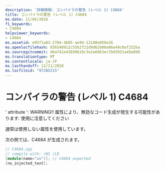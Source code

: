 ```yaml
---
description: '詳細情報: コンパイラの警告 (レベル 1) C4684'
title: コンパイラの警告 (レベル 1) C4684
ms.date: 11/04/2016
f1_keywords:
- C4684
helpviewer_keywords:
- C4684
ms.assetid: e95f1a83-2784-4b05-ae94-12148e056e26
ms.openlocfilehash: 036548912c55b2f21d9d62b00a06e49c0af252ba
ms.sourcegitcommit: d6af41e42699628c3e2e6063ec7b03931a49a098
ms.translationtype: MT
ms.contentlocale: ja-JP
ms.lasthandoff: 12/11/2020
ms.locfileid: "97285215"
---
```

# <a name="compiler-warning-level-1-c4684"></a>コンパイラの警告 (レベル 1) C4684

' attribute ': WARNING!! 属性により、無効なコード生成が発生する可能性があります: 使用に注意してください

通常は使用しない属性を使用しています。

次の例では、C4684 が生成されます。

```cpp
// C4684.cpp
// compile with: /W1 /LD
[module(name="xx")]; // C4684 expected
[no_injected_text];
```
